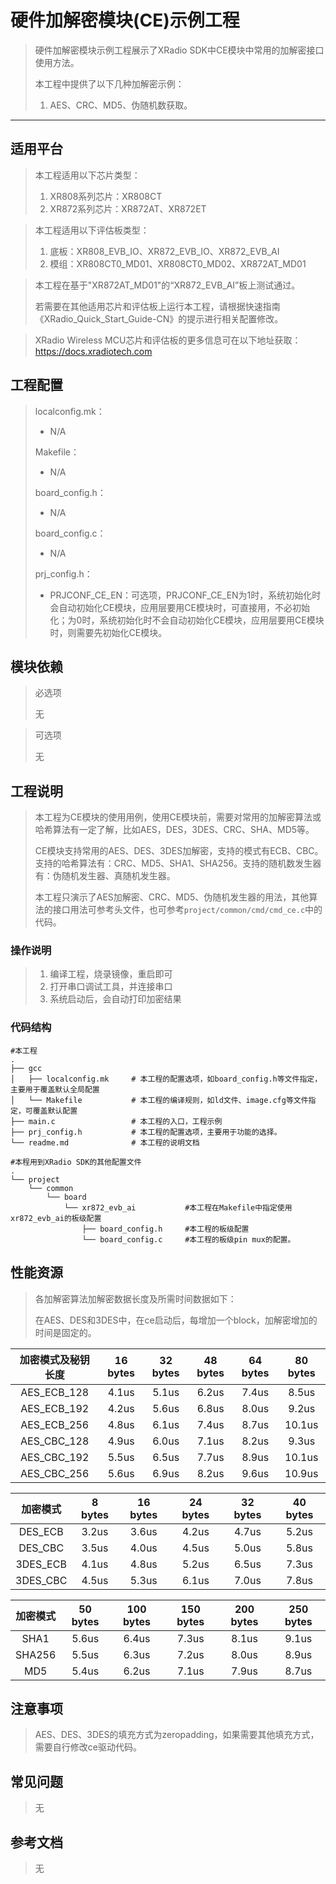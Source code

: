 

# 硬件加解密模块(CE)示例工程

> 硬件加解密模块示例工程展示了XRadio SDK中CE模块中常用的加解密接口使用方法。
>
> 本工程中提供了以下几种加解密示例：
>
> 1. AES、CRC、MD5、伪随机数获取。

------

## 适用平台

> 本工程适用以下芯片类型：
>
> 1. XR808系列芯片：XR808CT
> 2. XR872系列芯片：XR872AT、XR872ET

> 本工程适用以下评估板类型：
>
> 1. 底板：XR808_EVB_IO、XR872_EVB_IO、XR872_EVB_AI
> 2. 模组：XR808CT0_MD01、XR808CT0_MD02、XR872AT_MD01

> 本工程在基于"XR872AT_MD01"的“XR872_EVB_AI”板上测试通过。
>
> 若需要在其他适用芯片和评估板上运行本工程，请根据快速指南《XRadio_Quick_Start_Guide-CN》的提示进行相关配置修改。

> XRadio Wireless MCU芯片和评估板的更多信息可在以下地址获取：
> https://docs.xradiotech.com

## 工程配置

> localconfig.mk：
>
> - N/A
>
> Makefile：
>
> - N/A
>
> board_config.h：
>
> - N/A
>
> board_config.c：
>
> - N/A
>
> prj_config.h：
>
> - PRJCONF_CE_EN：可选项，PRJCONF_CE_EN为1时，系统初始化时会自动初始化CE模块，应用层要用CE模块时，可直接用，不必初始化；为0时，系统初始化时不会自动初始化CE模块，应用层要用CE模块时，则需要先初始化CE模块。

## 模块依赖

> 必选项
>
> 无

> 可选项
>
> 无

## 工程说明

> 本工程为CE模块的使用用例，使用CE模块前，需要对常用的加解密算法或哈希算法有一定了解，比如AES，DES，3DES、CRC、SHA、MD5等。
>
> CE模块支持常用的AES、DES、3DES加解密，支持的模式有ECB、CBC。支持的哈希算法有：CRC、MD5、SHA1、SHA256。支持的随机数发生器有：伪随机发生器、真随机发生器。
>
> 本工程只演示了AES加解密、CRC、MD5、伪随机发生器的用法，其他算法的接口用法可参考头文件，也可参考`project/common/cmd/cmd_ce.c`中的代码。
>

### 操作说明

> 1. 编译工程，烧录镜像，重启即可
> 2. 打开串口调试工具，并连接串口
> 3. 系统启动后，会自动打印加密结果

### 代码结构

```
#本工程
.
├── gcc
│   ├── localconfig.mk     # 本工程的配置选项，如board_config.h等文件指定，主要用于覆盖默认全局配置
│   └── Makefile           # 本工程的编译规则，如ld文件、image.cfg等文件指定，可覆盖默认配置
├── main.c                 # 本工程的入口，工程示例
├── prj_config.h           # 本工程的配置选项，主要用于功能的选择。
└── readme.md              # 本工程的说明文档

#本程用到XRadio SDK的其他配置文件
.
└── project
    └── common
        └── board
            └── xr872_evb_ai           #本工程在Makefile中指定使用xr872_evb_ai的板级配置
                ├── board_config.h     #本工程的板级配置
                └── board_config.c     #本工程的板级pin mux的配置。
```

## 性能资源

> 各加解密算法加解密数据长度及所需时间数据如下：
>
> 在AES、DES和3DES中，在ce启动后，每增加一个block，加解密增加的时间是固定的。

| 加密模式及秘钥长度 | 16 bytes | 32 bytes | 48 bytes | 64 bytes | 80 bytes |
| :----------------: | :------: | :------: | :------: | :------: | :------: |
|    AES_ECB_128     |  4.1us   |  5.1us   |  6.2us   |  7.4us   |  8.5us   |
|    AES_ECB_192     |  4.2us   |  5.6us   |  6.8us   |  8.0us   |  9.2us   |
|    AES_ECB_256     |  4.8us   |  6.1us   |  7.4us   |  8.7us   |  10.1us  |
|    AES_CBC_128     |  4.9us   |  6.0us   |  7.1us   |  8.2us   |  9.3us   |
|    AES_CBC_192     |  5.5us   |  6.5us   |  7.7us   |  8.9us   |  10.1us  |
|    AES_CBC_256     |  5.6us   |  6.9us   |  8.2us   |  9.6us   |  10.9us  |

| 加密模式 | 8 bytes | 16 bytes | 24 bytes | 32 bytes | 40 bytes |
| :------: | :-----: | :------: | :------: | :------: | :------: |
| DES_ECB  |  3.2us  |  3.6us   |  4.2us   |  4.7us   |  5.2us   |
| DES_CBC  |  3.5us  |  4.0us   |  4.5us   |  5.0us   |  5.8us   |
| 3DES_ECB |  4.1us  |  4.8us   |  5.2us   |  6.5us   |  7.3us   |
| 3DES_CBC |  4.5us  |  5.3us   |  6.1us   |  7.0us   |  7.8us   |

| 加密模式 | 50 bytes | 100 bytes | 150 bytes | 200 bytes | 250 bytes |
| :------: | :------: | :-------: | :-------: | :-------: | :-------: |
|   SHA1   |  5.6us   |   6.4us   |   7.3us   |   8.1us   |   9.1us   |
|  SHA256  |  5.5us   |   6.3us   |   7.2us   |   8.0us   |   8.9us   |
|   MD5    |  5.4us   |   6.2us   |   7.1us   |   7.9us   |   8.7us   |

## 注意事项

> AES、DES、3DES的填充方式为zeropadding，如果需要其他填充方式，需要自行修改ce驱动代码。

## 常见问题

> 无
>

## 参考文档

> 无